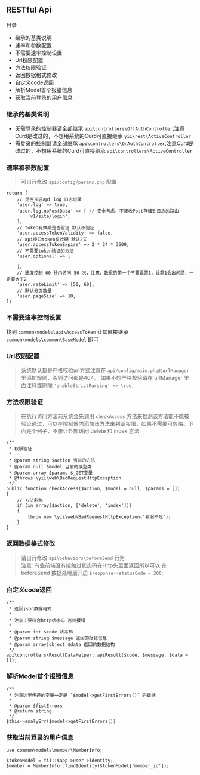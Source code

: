 ## RESTful Api

目录

- 继承的基类说明
- 速率和参数配置
- 不需要速率控制设置
- Url权限配置
- 方法权限验证
- 返回数据格式修改
- 自定义code返回
- 解析Model首个报错信息
- 获取当前登录的用户信息

### 继承的基类说明

- 无需登录的控制器请全部继承 `api\controllers\OffAuthController`,注意Curd是改过的，不想用系统的Curd可直接继承 `yii\rest\ActiveController`
- 需登录的控制器请全部继承 `api\controllers\OnAuthController`,注意Curd是改过的，不想用系统的Curd可直接继承 `api\controllers\ActiveController`

### 速率和参数配置

> 可自行修改 `api/config/params.php` 配置

```
return [
    // 是否开启api log 日志记录
    'user.log' => true,
    'user.log.noPostData' => [ // 安全考虑，不接收Post存储到日志的路由
        'v1/site/login',
    ],
    // token有效期是否验证 默认不验证
    'user.accessTokenValidity' => false,
    // api接口token有效期 默认2天
    'user.accessTokenExpire' => 2 * 24 * 3600,
    // 不需要token验证的方法
    'user.optional' => [

    ],
    // 速度控制 60 秒内访问 50 次，注意，数组的第一个不要设置1，设置1会出问题，一定要大于2
    'user.rateLimit' => [50, 60],
    // 默认分页数量
    'user.pageSize' => 10,
];
```

### 不需要速率控制设置

找到 `common\models\api\AccessToken` 让其直接继承 `common\models\common\BaseModel` 即可

### Url权限配置

> 系统默认都是严格校验url方式注意在 `api/config/main.php的urlManager`里添加规则，否则访问都是404。
> 如果不想严格校验请在 urlManager 里面注释或删除 `'enableStrictParsing' => true,`

### 方法权限验证

> 在执行访问方法前系统会先调用 `checkAccess` 方法来检测该方法能不能被验证通过，可以在控制器内添加该方法来判断权限，如果不需要可忽略。下面是个例子，不想让外部访问 delete 和 index 方法

```
/**
 * 权限验证
 *
 * @param string $action 当前的方法
 * @param null $model 当前的模型类
 * @param array $params $_GET变量
 * @throws \yii\web\BadRequestHttpException
 */
public function checkAccess($action, $model = null, $params = [])
{
    // 方法名称
    if (in_array($action, ['delete', 'index']))
    {
        throw new \yii\web\BadRequestHttpException('权限不足');
    }
}
```

### 返回数据格式修改

> 请自行修改 `api\behaviors\beforeSend` 行为  
> 注意: 有些前端没有接触过状态码在Http头里面返回所以可以 在 beforeSend 数据处理后开启 `$response->statusCode = 200`;

### 自定义code返回

```
/**
 * 返回json数据格式
 *
 * 注意：要符合http状态码 否则报错
 * 
 * @param int $code 状态码
 * @param string $message 返回的报错信息
 * @param array|object $data 返回的数据结构
 */
api\controllers\ResultDataHelper::apiResult($code, $message, $data = []);
```

### 解析Model首个报错信息

```
/**
 * 注意这里传递的变量一定是 `$model->getFirstErrors()` 的数据
 *
 * @param $fistErrors
 * @return string
 */
$this->analyErr($model->getFirstErrors())
```

### 获取当前登录的用户信息

```
use common\models\member\MemberInfo;

$tokenModel = Yii::$app->user->identity;
$member = MemberInfo::findIdentity($tokenModel['member_id']);
```
